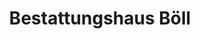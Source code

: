 ---
title: "Bestattungshaus Böll"
url: /obrigheim-pfalz/bestattungshaus-boell/
shop: Bestattungen
---